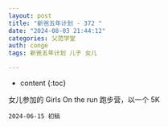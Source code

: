 ```yaml
---
layout: post
title: "新爸五年计划 - 372 "
date: "2024-08-03 21:44:12"
categories: 父范学堂
auth: conge
tags: 新爸五年计划 儿子 女儿

---
```

* content
{:toc}

女儿参加的 Girls On the run 跑步营，以一个 5K 

 



```
2024-06-15 初稿 
```
